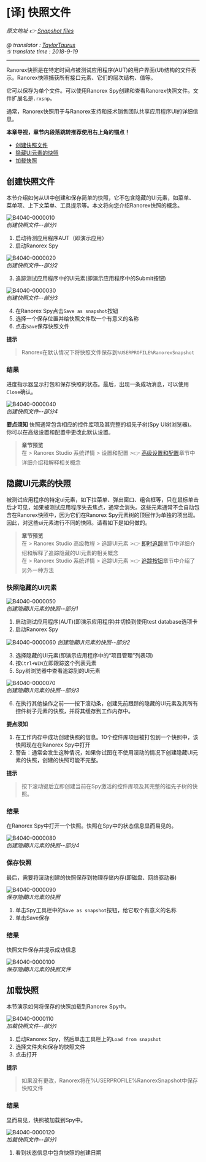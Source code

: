 # [译] 快照文件

*原文地址 👉 [Snapshot files][0]*

*@ translator : [TaylorTaurus](https://github.com/taylortaurus)*    
*♋ translate time : 2018-9-19*    

---

Ranorex快照是在特定时间点被测试应用程序(AUT)的用户界面(UI)结构的文件表示。Ranorex快照捕获所有接口元素、它们的层次结构、值等。

它可以保存为单个文件。可以使用Ranorex Spy创建和查看Ranorex快照文件。文件扩展名是`.rxsnp`。

通常，Ranorex快照用于与Ranorex支持和技术销售团队共享应用程序UI的详细信息。

**本章导视，章节内段落跳转推荐使用右上角的锚点！**  

- [创建快照文件](#创建快照文件)
- [隐藏UI元素的快照](#隐藏UI元素的快照)
- [加载快照](#加载快照)

## 创建快照文件

本节介绍如何从UI中创建和保存简单的快照，它不包含隐藏的UI元素，如菜单、菜单项、上下文菜单、工具提示等。本文将向您介绍Ranorex快照的概念。

![B4040-0000010](https://gitee.com/taylortaurus/RX_UserGuide_GitBook_Picbed/raw/master/RanorexSpy/B4040-0000010.png)  
*创建快照文件--部分1*  

1. 启动待测应用程序AUT（即演示应用）
2. 启动Ranorex Spy

![B4040-0000020](https://gitee.com/taylortaurus/RX_UserGuide_GitBook_Picbed/raw/master/RanorexSpy/B4040-0000020.png)  
*创建快照文件--部分2*

3. 追踪测试应用程序中的UI元素(即演示应用程序中的Submit按钮)

![B4040-0000030](https://gitee.com/taylortaurus/RX_UserGuide_GitBook_Picbed/raw/master/RanorexSpy/B4040-0000030.png)  
*创建快照文件--部分3*

4. 在Ranorex Spy点击`Save as snapshot`按钮
5. 选择一个保存位置并给快照文件取一个有意义的名称
6. 点击`Save`保存快照文件

**提示**  
> Ranorex在默认情况下将快照文件保存到`%USERPROFILE%RanorexSnapshot`

### 结果

进度指示器显示打包和保存快照的状态。最后，出现一条成功消息，可以使用`Close`确认。

![B4040-0000040](https://gitee.com/taylortaurus/RX_UserGuide_GitBook_Picbed/raw/master/RanorexSpy/B4040-0000040.png)  
*创建快照文件--部分4*

**要点须知** 
快照通常包含相应的控件库项及其完整的祖先子树(Spy UI树浏览器)。你可以在高级设置和配置中更改此默认设置。

> **章节预览**  
> 在 \> Ranorex Studio 系统详情 \> 设置和配置 \>👉 [高级设置和配置][1]章节中详细介绍和解释相关概念

## 隐藏UI元素的快照

被测试应用程序的特定ui元素，如下拉菜单、弹出窗口、组合框等，只在鼠标单击后才可见，如果被测试应用程序失去焦点，通常会消失。这些元素通常不会自动包含在Ranorex快照中，因为它们在Ranorex Spy元素树的顶层作为单独的项出现。因此，对这些ui元素进行不同的快照。请看如下是如何做的。 

> **章节预览**  
> 在 \> Ranorex Studio 高级教程 \> 追踪UI元素 \>👉 [即时追踪][2]章节中详细介绍和解释了追踪隐藏的UI元素的相关概念  
> 在 \> Ranorex Studio 系统详情 \> 追踪UI元素 \>👉 [追踪按钮][3]章节中介绍了另外一种方法

### 快照隐藏的UI元素

![B4040-0000050](https://gitee.com/taylortaurus/RX_UserGuide_GitBook_Picbed/raw/master/RanorexSpy/B4040-0000050.png)  
*创建隐藏UI元素的快照--部分1*  

1. 启动测试应用程序(AUT)(即演示应用程序)并切换到使用test database选项卡
2. 启动Ranorex Spy

![B4040-0000060](https://gitee.com/taylortaurus/RX_UserGuide_GitBook_Picbed/raw/master/RanorexSpy/B4040-0000060.png)
*创建隐藏UI元素的快照--部分2* 

3. 选择隐藏的UI元素(即演示应用程序中的“项目管理”列表项)
4. 按`Ctrl+WIN`立即跟踪这个列表元素
5. Spy树浏览器中查看追踪到的UI元素

![B4040-0000070](https://gitee.com/taylortaurus/RX_UserGuide_GitBook_Picbed/raw/master/RanorexSpy/B4040-0000070.png)  
*创建隐藏UI元素的快照--部分3*

6. 在执行其他操作之前——按下滚动条，创建先前跟踪的隐藏的UI元素及其所有控件树子元素的快照，并将其缓存到工作内存中。

**要点须知** 
1. 在工作内存中成功创建快照的信息。10个控件库项目被打包到一个快照中，该快照现在在Ranorex Spy中打开
2. 警告：通常会发生这种情况，如果你试图在不使用滚动的情况下创建隐藏UI元素的快照，创建的快照可能不完整。

**提示**  
> 按下滚动键后立即创建当前在Spy激活的控件库项及其完整的祖先子树的快照。

### 结果

在Ranorex Spy中打开一个快照。快照在Spy中的状态信息显而易见的。

![B4040-0000080](https://gitee.com/taylortaurus/RX_UserGuide_GitBook_Picbed/raw/master/RanorexSpy/B4040-0000080.png)  
*创建隐藏UI元素的快照--部分4*  

### 保存快照

最后，需要将滚动创建的快照保存到物理存储内存(即磁盘、网络驱动器) 

![B4040-0000090](https://gitee.com/taylortaurus/RX_UserGuide_GitBook_Picbed/raw/master/RanorexSpy/B4040-0000090.png)  
*保存隐藏UI元素的快照*  

1. 单击Spy工具栏中的`Save as snapshot`按钮，给它取个有意义的名称
2. 单击Save保存

### 结果

快照文件保存并提示成功信息

![B4040-0000100](https://gitee.com/taylortaurus/RX_UserGuide_GitBook_Picbed/raw/master/RanorexSpy/B4040-0000100.png)  
*保存隐藏UI元素的快照文件*  

## 加载快照

本节演示如何将保存的快照加载到Ranorex Spy中。

![B4040-0000110](https://gitee.com/taylortaurus/RX_UserGuide_GitBook_Picbed/raw/master/RanorexSpy/B4040-0000110.png)  
*加载快照文件--部分1*  

1. 启动Ranorex Spy，然后单击工具栏上的`Load from snapshot`
2. 选择文件夹和保存的快照文件
3. 点击打开

**提示**
> 如果没有更改，Ranorex将在%USERPROFILE%RanorexSnapshot中保存快照文件

### 结果

显而易见，快照被加载到Spy中。

![B4040-0000120](https://gitee.com/taylortaurus/RX_UserGuide_GitBook_Picbed/raw/master/RanorexSpy/B4040-0000120.png)  
*加载快照文件--部分1*  

1. 看到状态信息中包含快照的创建日期



[0]: https://www.ranorex.com/help/latest/ranorex-studio-advanced/ranorex-spy/snapshot-files/
[1]: ..\\..\\..\\Ranorex_Studio_system_details/Settings_and_configuration/[译]高级设置和配置.html
[2]: ..\\..\\Tracking_UI-elements/[译]即时追踪.html
[3]: ..\\..\\Tracking_UI-elements/[译]追踪按钮.html
